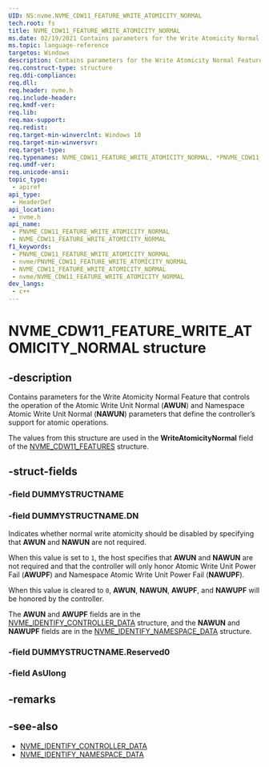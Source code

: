 ```yaml
---
UID: NS:nvme.NVME_CDW11_FEATURE_WRITE_ATOMICITY_NORMAL
tech.root: fs
title: NVME_CDW11_FEATURE_WRITE_ATOMICITY_NORMAL
ms.date: 02/19/2021 Contains parameters for the Write Atomicity Normal Feature that controls the operation of the Atomic Write Unit Normal (**AWUN**) and Namespace Atomic Write Unit Normal (**NAWUN**) parameters that define the controller’s support for atomic operations.
ms.topic: language-reference
targetos: Windows
description: Contains parameters for the Write Atomicity Normal Feature that controls the operation of the Atomic Write Unit Normal (**AWUN**) and Namespace Atomic Write Unit Normal (**NAWUN**) parameters that define the controller’s support for atomic operations.
req.construct-type: structure
req.ddi-compliance: 
req.dll: 
req.header: nvme.h
req.include-header: 
req.kmdf-ver: 
req.lib: 
req.max-support: 
req.redist: 
req.target-min-winverclnt: Windows 10
req.target-min-winversvr: 
req.target-type: 
req.typenames: NVME_CDW11_FEATURE_WRITE_ATOMICITY_NORMAL, *PNVME_CDW11_FEATURE_WRITE_ATOMICITY_NORMAL
req.umdf-ver: 
req.unicode-ansi: 
topic_type:
 - apiref
api_type:
 - HeaderDef
api_location:
 - nvme.h
api_name:
 - PNVME_CDW11_FEATURE_WRITE_ATOMICITY_NORMAL
 - NVME_CDW11_FEATURE_WRITE_ATOMICITY_NORMAL
f1_keywords:
 - PNVME_CDW11_FEATURE_WRITE_ATOMICITY_NORMAL
 - nvme/PNVME_CDW11_FEATURE_WRITE_ATOMICITY_NORMAL
 - NVME_CDW11_FEATURE_WRITE_ATOMICITY_NORMAL
 - nvme/NVME_CDW11_FEATURE_WRITE_ATOMICITY_NORMAL
dev_langs:
 - c++
---
```


# NVME_CDW11_FEATURE_WRITE_ATOMICITY_NORMAL structure


## -description

Contains parameters for the Write Atomicity Normal Feature that controls the operation of the Atomic Write Unit Normal (**AWUN**) and Namespace Atomic Write Unit Normal (**NAWUN**) parameters that define the controller’s support for atomic operations.

The values from this structure are used in the **WriteAtomicityNormal** field of the [NVME_CDW11_FEATURES](ns-nvme-nvme_cdw11_features.md) structure.

## -struct-fields

### -field DUMMYSTRUCTNAME

### -field DUMMYSTRUCTNAME.DN

Indicates whether normal write atomicity should be disabled by specifying that **AWUN** and **NAWUN** are not required.

When this value is set to `1`, the host specifies that **AWUN** and **NAWUN** are not required and that the controller will only honor Atomic Write Unit Power Fail (**AWUPF**) and Namespace Atomic Write Unit Power Fail (**NAWUPF**).

When this value is cleared to `0`, **AWUN**, **NAWUN**, **AWUPF**, and **NAWUPF** will be honored by the controller.

The **AWUN** and **AWUPF** fields are in the [NVME_IDENTIFY_CONTROLLER_DATA](ns-nvme-nvme_identify_controller_data.md) structure, and the **NAWUN** and **NAWUPF** fields are in the [NVME_IDENTIFY_NAMESPACE_DATA](../nvme/ns-nvme-nvme_identify_namespace_data.md) structure.

### -field DUMMYSTRUCTNAME.Reserved0

### -field AsUlong

## -remarks

## -see-also

- [NVME_IDENTIFY_CONTROLLER_DATA](ns-nvme-nvme_identify_controller_data.md)
- [NVME_IDENTIFY_NAMESPACE_DATA](../nvme/ns-nvme-nvme_identify_namespace_data.md)


